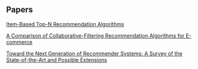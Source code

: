 ## Papers

[Item-Based Top-N Recommendation Algorithms](https://wenku.baidu.com/view/e865ea4cfe4733687e21aa78.html)

[A Comparison of Collaborative-Filtering Recommendation Algorithms for E-commerce](https://www.researchgate.net/publication/220628661_A_Comparison_of_Collaborative-Filtering_Recommendation_Algorithms_for_E-commerce)

[Toward the Next Generation of Recommender
Systems: A Survey of the State-of-the-Art and
Possible Extensions](http://pages.stern.nyu.edu/~atuzhili/pdf/TKDE-Paper-as-Printed.pdf)
